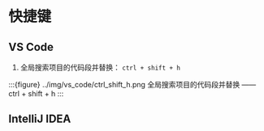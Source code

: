 # 快捷键

## VS Code

1. 全局搜索项目的代码段并替换： `ctrl + shift + h`

:::{figure} ../img/vs_code/ctrl_shift_h.png
全局搜索项目的代码段并替换 —— ctrl + shift + h
:::

## IntelliJ IDEA
